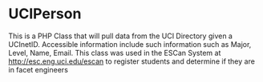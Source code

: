 UCIPerson
=========

This is a PHP Class that will pull data from the UCI Directory given a UCInetID. 
Accessible information include such information such as Major, Level, Name, Email. 
This class was used in the ESCan System at http://esc.eng.uci.edu/escan to register 
students and determine if they are in facet engineers
